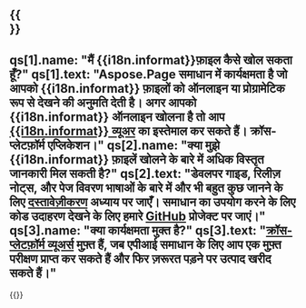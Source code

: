 ﻿---
meta: true
translation: true
deploy: false
---

{{<section faqchild>}}
---
qs[1].name: "मैं {{i18n.informat}}फ़ाइल कैसे खोल सकता हूँ?"
qs[1].text: "Aspose.Page समाधान में कार्यक्षमता है जो आपको {{i18n.informat}} फ़ाइलों को ऑनलाइन या प्रोग्रामेटिक रूप से देखने की अनुमति देती है। अगर आपको {{i18n.informat}} ऑनलाइन खोलना है तो आप [{{i18n.informat}} व्यूअर](https://products.aspose.app/page/conversion/{{i18n.informatlower}}) का इस्तेमाल कर सकते हैं। क्रॉस-प्लेटफ़ॉर्म एप्लिकेशन।"
qs[2].name: "क्या मुझे {{i18n.informat}} फ़ाइलें खोलने के बारे में अधिक विस्तृत जानकारी मिल सकती है?"
qs[2].text: "डेवलपर गाइड, रिलीज़ नोट्स, और पेज विवरण भाषाओं के बारे में और भी बहुत कुछ जानने के लिए [दस्तावेज़ीकरण](https://docs.aspose.com/page/) अध्याय पर जाएँ। समाधान का उपयोग करने के लिए कोड उदाहरण देखने के लिए हमारे [GitHub](https://github.com/aspose-page) प्रोजेक्ट पर जाएं।"
qs[3].name: "क्या कार्यक्षमता मुक्त है?"
qs[3].text: "[क्रॉस-प्लेटफ़ॉर्म व्यूअर्स](https://products.aspose.app/page/viewer) मुफ़्त हैं, जब एपीआई समाधान के लिए आप एक मुफ़्त परीक्षण प्राप्त कर सकते हैं और फिर ज़रूरत पड़ने पर उत्पाद खरीद सकते हैं।"
---

{{<import path="/meta/schemas.md" section="faq">}} 